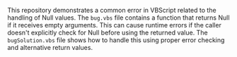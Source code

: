 This repository demonstrates a common error in VBScript related to the handling of Null values. The `bug.vbs` file contains a function that returns Null if it receives empty arguments. This can cause runtime errors if the caller doesn't explicitly check for Null before using the returned value. The `bugSolution.vbs` file shows how to handle this using proper error checking and alternative return values.